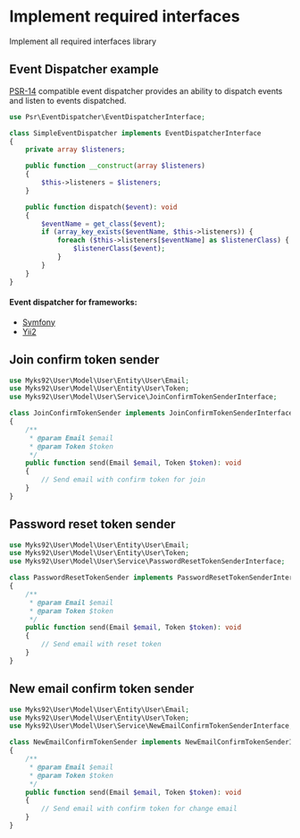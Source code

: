 # Implement required interfaces

Implement all required interfaces library

## Event Dispatcher example
[PSR-14](https://www.php-fig.org/psr/psr-14/) compatible event dispatcher provides an ability to dispatch events and listen to events dispatched.

```php
use Psr\EventDispatcher\EventDispatcherInterface;

class SimpleEventDispatcher implements EventDispatcherInterface
{
    private array $listeners;

    public function __construct(array $listeners)
    {
        $this->listeners = $listeners;
    }

    public function dispatch($event): void
    {
        $eventName = get_class($event);
        if (array_key_exists($eventName, $this->listeners)) {
            foreach ($this->listeners[$eventName] as $listenerClass) {
                $listenerClass($event);
            }
        }
    }
}
```
#### Event dispatcher for frameworks:

- [Symfony](https://github.com/symfony/event-dispatcher)
- [Yii2](https://github.com/yiisoft/event-dispatcher)

## Join confirm token sender

```php
use Myks92\User\Model\User\Entity\User\Email;
use Myks92\User\Model\User\Entity\User\Token;
use Myks92\User\Model\User\Service\JoinConfirmTokenSenderInterface;

class JoinConfirmTokenSender implements JoinConfirmTokenSenderInterface
{
    /**
     * @param Email $email
     * @param Token $token
     */
    public function send(Email $email, Token $token): void 
    {
        // Send email with confirm token for join
    }
}
```

## Password reset token sender

```php
use Myks92\User\Model\User\Entity\User\Email;
use Myks92\User\Model\User\Entity\User\Token;
use Myks92\User\Model\User\Service\PasswordResetTokenSenderInterface;

class PasswordResetTokenSender implements PasswordResetTokenSenderInterface
{
    /**
     * @param Email $email
     * @param Token $token
     */
    public function send(Email $email, Token $token): void 
    {
        // Send email with reset token
    }
}
```

## New email confirm token sender

```php
use Myks92\User\Model\User\Entity\User\Email;
use Myks92\User\Model\User\Entity\User\Token;
use Myks92\User\Model\User\Service\NewEmailConfirmTokenSenderInterface;

class NewEmailConfirmTokenSender implements NewEmailConfirmTokenSenderInterface
{
    /**
     * @param Email $email
     * @param Token $token
     */
    public function send(Email $email, Token $token): void 
    {
        // Send email with confirm token for change email
    }
}
```